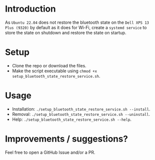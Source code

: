 # Introduction
As `Ubuntu 22.04` does not restore the bluetooth state on the `Dell XPS 13 Plus (9320)` by default as it does for Wi-Fi, create a `systemd service` to store the state on shutdown and restore the state on startup.

# Setup

- Clone the repo or download the files.
- Make the script executable using `chmod +x setup_bluetooth_state_restore_service.sh`.

# Usage

- Installation: `./setup_bluetooth_state_restore_service.sh --install`.
- Removal: `./setup_bluetooth_state_restore_service.sh --uninstall`.
- Help: `./setup_bluetooth_state_restore_service.sh --help`.

# Improvements / suggestions?

Feel free to open a GitHub Issue and/or a PR.